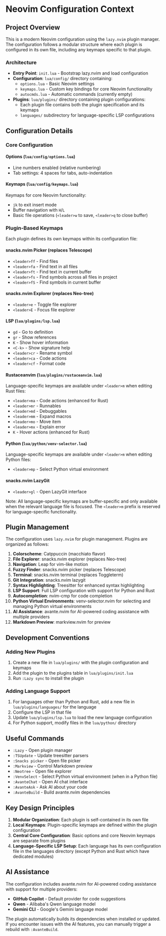 # Neovim Configuration Context

## Project Overview

This is a modern Neovim configuration using the `lazy.nvim` plugin manager. The configuration follows a modular structure where each plugin is configured in its own file, including any keymaps specific to that plugin.

### Architecture

- **Entry Point**: `init.lua` - Bootstrap lazy.nvim and load configuration
- **Configuration**: `lua/config/` directory containing:
  - `options.lua` - Basic Neovim settings
  - `keymaps.lua` - Custom key bindings for core Neovim functionality
  - `autocmds.lua` - Automatic commands (currently empty)
- **Plugins**: `lua/plugins/` directory containing plugin configurations:
  - Each plugin file contains both the plugin specification and its keymaps
  - `languages/` subdirectory for language-specific LSP configurations

## Configuration Details

### Core Configuration

#### Options (`lua/config/options.lua`)
- Line numbers enabled (relative numbering)
- Tab settings: 4 spaces for tabs, auto-indentation

#### Keymaps (`lua/config/keymaps.lua`)
Keymaps for core Neovim functionality:
- `jk` to exit insert mode
- Buffer navigation with `H`/`L`
- Basic file operations (`<leader>w` to save, `<leader>q` to close buffer)

### Plugin-Based Keymaps
Each plugin defines its own keymaps within its configuration file:

#### snacks.nvim Picker (replaces Telescope)
- `<leader>ff` - Find files
- `<leader>fa` - Find text in all files
- `<leader>ft` - Find text in current buffer
- `<leader>fs` - Find symbols across all files in project
- `<leader>fS` - Find symbols in current buffer

#### snacks.nvim Explorer (replaces Neo-tree)
- `<leader>e` - Toggle file explorer
- `<leader>E` - Focus file explorer

#### LSP (`lua/plugins/lsp.lua`)
- `gd` - Go to definition
- `gr` - Show references
- `K` - Show hover information
- `<C-k>` - Show signature help
- `<leader>cr` - Rename symbol
- `<leader>ca` - Code actions
- `<leader>cf` - Format code

#### Rustaceanvim (`lua/plugins/rustaceanvim.lua`)
Language-specific keymaps are available under `<leader>m` when editing Rust files:
- `<leader>ma` - Code actions (enhanced for Rust)
- `<leader>mr` - Runnables
- `<leader>md` - Debuggables
- `<leader>mm` - Expand macros
- `<leader>mo` - Move item
- `<leader>mx` - Explain error
- `K` - Hover actions (enhanced for Rust)

#### Python (`lua/python/venv-selector.lua`)
Language-specific keymaps are available under `<leader>m` when editing Python files:
- `<leader>mp` - Select Python virtual environment

#### snacks.nvim LazyGit
- `<leader>gl` - Open LazyGit interface

Note: All language-specific keymaps are buffer-specific and only available when the relevant language file is focused. The `<leader>m` prefix is reserved for language-specific functionality.

## Plugin Management

The configuration uses `lazy.nvim` for plugin management. Plugins are organized as follows:

1. **Colorscheme**: Catppuccin (macchiato flavor)
2. **File Explorer**: snacks.nvim explorer (replaces Neo-tree)
3. **Navigation**: Leap for vim-like motion
4. **Fuzzy Finder**: snacks.nvim picker (replaces Telescope)
5. **Terminal**: snacks.nvim terminal (replaces Toggleterm)
6. **Git Integration**: snacks.nvim lazygit
7. **Syntax Highlighting**: Treesitter for enhanced syntax highlighting
8. **LSP Support**: Full LSP configuration with support for Python and Rust
9. **Autocompletion**: nvim-cmp for code completion
10. **Python Virtual Environments**: venv-selector.nvim for selecting and managing Python virtual environments
11. **AI Assistance**: avante.nvim for AI-powered coding assistance with multiple providers
12. **Markdown Preview**: markview.nvim for preview

## Development Conventions

### Adding New Plugins
1. Create a new file in `lua/plugins/` with the plugin configuration and keymaps
2. Add the plugin to the plugins table in `lua/plugins/init.lua`
3. Run `:Lazy sync` to install the plugin

### Adding Language Support
1. For languages other than Python and Rust, add a new file in `lua/plugins/languages/` for the language
2. Configure the LSP in that file
3. Update `lua/plugins/lsp.lua` to load the new language configuration
4. For Python support, modify files in the `lua/python/` directory

## Useful Commands

- `:Lazy` - Open plugin manager
- `:TSUpdate` - Update treesitter parsers
- `:Snacks picker` - Open file picker
- `:Markview` - Control Markdown preview
- `:Neotree` - Open file explorer
- `:VenvSelect` - Select Python virtual environment (when in a Python file)
- `:AvanteChat` - Open AI chat interface
- `:AvanteAsk` - Ask AI about your code
- `:AvanteBuild` - Build avante.nvim dependencies

## Key Design Principles

1. **Modular Organization**: Each plugin is self-contained in its own file
2. **Local Keymaps**: Plugin-specific keymaps are defined within the plugin configuration
3. **Central Core Configuration**: Basic options and core Neovim keymaps are separate from plugins
4. **Language-Specific LSP Setup**: Each language has its own configuration file in the languages directory (except Python and Rust which have dedicated modules)

## AI Assistance

The configuration includes avante.nvim for AI-powered coding assistance with support for multiple providers:

- **GitHub Copilot** - Default provider for code suggestions
- **Qwen** - Alibaba's Qwen language model
- **Gemini CLI** - Google's Gemini language model

The plugin automatically builds its dependencies when installed or updated. If you encounter issues with the AI features, you can manually trigger a rebuild with `:AvanteBuild`.
